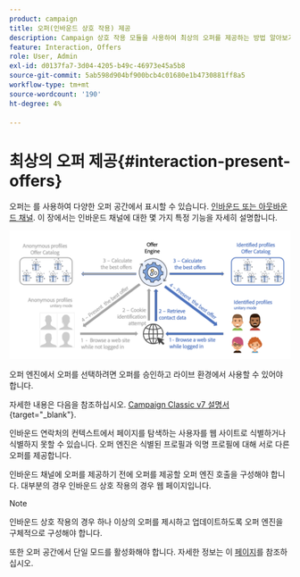 ```yaml
---
product: campaign
title: 오퍼(인바운드 상호 작용) 제공
description: Campaign 상호 작용 모듈을 사용하여 최상의 오퍼를 제공하는 방법 알아보기
feature: Interaction, Offers
role: User, Admin
exl-id: d0137fa7-3d04-4205-b49c-46973e45a5b8
source-git-commit: 5ab598d904bf900bcb4c01680e1b4730881ff8a5
workflow-type: tm+mt
source-wordcount: '190'
ht-degree: 4%

---
```


# 최상의 오퍼 제공{#interaction-present-offers}

오퍼는 를 사용하여 다양한 오퍼 공간에서 표시할 수 있습니다. [인바운드 또는 아웃바운드 채널](interaction-architecture.md#interaction-types). 이 장에서는 인바운드 채널에 대한 몇 가지 특정 기능을 자세히 설명합니다.

![](assets/inbound-interactions.png)

오퍼 엔진에서 오퍼를 선택하려면 오퍼를 승인하고 라이브 환경에서 사용할 수 있어야 합니다.

자세한 내용은 다음을 참조하십시오. [Campaign Classic v7 설명서](https://experienceleague.adobe.com/docs/campaign-classic/using/managing-offers/managing-an-offer-catalog/approving-and-activating-an-offer.html#approving-offer-content){target="_blank"}.

인바운드 연락처의 컨텍스트에서 페이지를 탐색하는 사용자를 웹 사이트로 식별하거나 식별하지 못할 수 있습니다. 오퍼 엔진은 식별된 프로필과 익명 프로필에 대해 서로 다른 오퍼를 제공합니다.

인바운드 채널에 오퍼를 제공하기 전에 오퍼를 제공할 오퍼 엔진 호출을 구성해야 합니다. 대부분의 경우 인바운드 상호 작용의 경우 웹 페이지입니다.

>[!NOTE]
>
>인바운드 상호 작용의 경우 하나 이상의 오퍼를 제시하고 업데이트하도록 오퍼 엔진을 구체적으로 구성해야 합니다.
>
>또한 오퍼 공간에서 단일 모드를 활성화해야 합니다. 자세한 정보는 이 [페이지](interaction-offer-spaces.md)를 참조하십시오.
